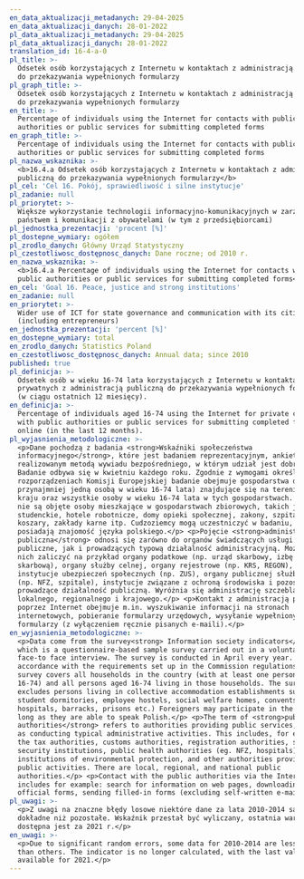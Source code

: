 ```yaml
---
en_data_aktualizacji_metadanych: 29-04-2025
en_data_aktualizacji_danych: 28-01-2022
pl_data_aktualizacji_metadanych: 29-04-2025
pl_data_aktualizacji_danych: 28-01-2022
translation_id: 16-4-a-0
pl_title: >-
  Odsetek osób korzystających z Internetu w kontaktach z administracją publiczną
  do przekazywania wypełnionych formularzy
pl_graph_title: >-
  Odsetek osób korzystających z Internetu w kontaktach z administracją publiczną
  do przekazywania wypełnionych formularzy
en_title: >-
  Percentage of individuals using the Internet for contacts with public
  authorities or public services for submitting completed forms
en_graph_title: >-
  Percentage of individuals using the Internet for contacts with public
  authorities or public services for submitting completed forms
pl_nazwa_wskaznika: >-
  <b>16.4.a Odsetek osób korzystających z Internetu w kontaktach z administracją
  publiczną do przekazywania wypełnionych formularzy</b>
pl_cel: 'Cel 16. Pokój, sprawiedliwość i silne instytucje'
pl_zadanie: null
pl_priorytet: >-
  Większe wykorzystanie technologii informacyjno-komunikacyjnych w zarządzaniu
  państwem i komunikacji z obywatelami (w tym z przedsiębiorcami)
pl_jednostka_prezentacji: 'procent [%]'
pl_dostepne_wymiary: ogółem
pl_zrodlo_danych: Główny Urząd Statystyczny
pl_czestotliwosc_dostępnosc_danych: Dane roczne; od 2010 r.
en_nazwa_wskaznika: >-
  <b>16.4.a Percentage of individuals using the Internet for contacts with
  public authorities or public services for submitting completed forms</b>
en_cel: 'Goal 16. Peace, justice and strong institutions'
en_zadanie: null
en_priorytet: >-
  Wider use of ICT for state governance and communication with its citizens
  (including entrepreneurs)
en_jednostka_prezentacji: 'percent [%]'
en_dostepne_wymiary: total
en_zrodlo_danych: Statistics Poland
en_czestotliwosc_dostępnosc_danych: Annual data; since 2010
published: true
pl_definicja: >-
  Odsetek osób w wieku 16-74 lata korzystających z Internetu w kontaktach
  prywatnych z administracją publiczną do przekazywania wypełnionych formularzy
  (w ciągu ostatnich 12 miesięcy).
en_definicja: >-
  Percentage of individuals aged 16-74 using the Internet for private contacts
  with public authorities or public services for submitting completed forms
  online (in the last 12 months).
pl_wyjasnienia_metodologiczne: >-
  <p>Dane pochodzą z badania <strong>Wskaźniki społeczeństwa
  informacyjnego</strong>, które jest badaniem reprezentacyjnym, ankietowym,
  realizowanym metodą wywiadu bezpośredniego, w którym udział jest dobrowolny.
  Badanie odbywa się w kwietniu każdego roku. Zgodnie z wymogami określonymi w
  rozporządzeniach Komisji Europejskiej badanie obejmuje gospodarstwa domowe (z
  przynajmniej jedną osobą w wieku 16-74 lata) znajdujące się na terenie całego
  kraju oraz wszystkie osoby w wieku 16-74 lata w tych gospodarstwach. Badaniem
  nie są objęte osoby mieszkające w gospodarstwach zbiorowych, takich jak: domy
  studenckie, hotele robotnicze, domy opieki społecznej, zakony, szpitale,
  koszary, zakłady karne itp. Cudzoziemcy mogą uczestniczyć w badaniu, o ile
  posiadają znajomość języka polskiego.</p> <p>Pojęcie <strong>administracja
  publiczna</strong> odnosi się zarówno do organów świadczących usługi
  publiczne, jak i prowadzących typową działalność administracyjną. Możemy do
  nich zaliczyć na przykład organy podatkowe (np. urząd skarbowy, izbę
  skarbową), organy służby celnej, organy rejestrowe (np. KRS, REGON),
  instytucje ubezpieczeń społecznych (np. ZUS), organy publicznej służby zdrowia
  (np. NFZ, szpitale), instytucje związane z ochroną środowiska i pozostałe
  prowadzące działalność publiczną. Wyróżnia się administrację szczebla
  lokalnego, regionalnego i krajowego.</p> <p>Kontakt z administracją publiczną
  poprzez Internet obejmuje m.in. wyszukiwanie informacji na stronach
  internetowych, pobieranie formularzy urzędowych, wysyłanie wypełnionych
  formularzy (z wyłączeniem ręcznie pisanych e-maili).</p>
en_wyjasnienia_metodologiczne: >-
  <p>Data come from the survey<strong> Information society indicators</strong>,
  which is a questionnaire-based sample survey carried out in a voluntary
  face-to face interview. The survey is conducted in April every year. In
  accordance with the requirements set up in the Commission regulations, the
  survey covers all households in the country (with at least one person aged
  16-74) and all persons aged 16-74 living in those households. The survey
  excludes persons living in collective accommodation establishments such as
  student dormitories, employee hostels, social welfare homes, convents,
  hospitals, barracks, prisons etc.) Foreigners may participate in the survey as
  long as they are able to speak Polish.</p> <p>The term of <strong>public
  authorities</strong> refers to authorities providing public services, as well
  as conducting typical administrative activities. This includes, for example,
  the tax authorities, customs authorities, registration authorities, social
  security institutions, public health authorities (eg. NFZ, hospitals),
  institutions of environmental protection, and other authorities providing
  public activities. There are local, regional, and national public
  authorities.</p> <p>Contact with the public authorities via the Internet
  includes for example: search for information on web pages, downloading
  official forms, sending filled-in forms (excluding self-written e-mails).</p>
pl_uwagi: >-
  <p>Z uwagi na znaczne błędy losowe niektóre dane za lata 2010-2014 są mniej
  dokładne niż pozostałe. Wskaźnik przestał być wyliczany, ostatnia wartość
  dostępna jest za 2021 r.</p>
en_uwagi: >-
  <p>Due to significant random errors, some data for 2010-2014 are less accurate
  than others. The indicator is no longer calculated, with the last value
  available for 2021.</p>
---
```

